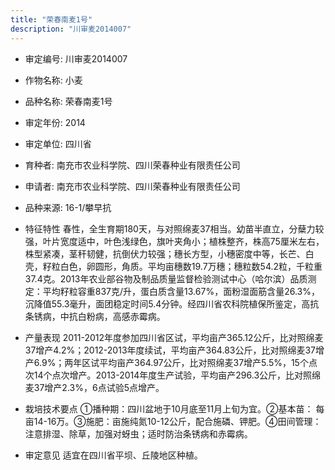 ```yaml
---
title: "荣春南麦1号"
description: "川审麦2014007"
---
```

* 审定编号:  川审麦2014007

*  作物名称:  小麦

*  品种名称:  荣春南麦1号

*  审定年份:  2014

*  审定单位:  四川省

* 育种者:  南充市农业科学院、四川荣春种业有限责任公司

*  申请者:  南充市农业科学院、四川荣春种业有限责任公司

*  品种来源:  16-1/攀早抗

*  特征特性
春性，全生育期180天，与对照绵麦37相当。幼苗半直立，分蘖力较强，叶片宽度适中，叶色浅绿色，旗叶夹角小；植株整齐，株高75厘米左右，株型紧凑，茎秆韧健，抗倒伏力较强；穗长方型，小穗密度中等，长芒、白壳，籽粒白色，卵圆形，角质。平均亩穗数19.7万穗；穗粒数54.2粒，千粒重37.4克。2013年农业部谷物及制品质量监督检验测试中心（哈尔滨）品质测定：平均籽粒容重837克/升，蛋白质含量13.67%，面粉湿面筋含量26.3%，沉降值55.3毫升，面团稳定时间5.4分钟。经四川省农科院植保所鉴定，高抗条锈病，中抗白粉病，高感赤霉病。

*  产量表现
2011-2012年度参加四川省区试，平均亩产365.12公斤，比对照绵麦37增产4.2%；2012-2013年度续试，平均亩产364.83公斤，比对照绵麦37增产6.9%；两年区试平均亩产364.97公斤，比对照绵麦37增产5.5%，15个点次14个点次增产。2013-2014年度生产试验，平均亩产296.3公斤，比对照绵麦37增产2.3%，6点试验5点增产。

*  栽培技术要点
①播种期：四川盆地于10月底至11月上旬为宜。②基本苗： 
每亩14-16万。③施肥：亩施纯氮10-12公斤，配合施磷、钾肥。④田间管理：注意排湿、除草，加强对蚜虫；适时防治条锈病和赤霉病。

*  审定意见
适宜在四川省平坝、丘陵地区种植。
